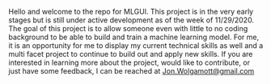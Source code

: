 Hello and welcome to the repo for MLGUI. This project is in the very early stages but is still under active development as of the week of 11/29/2020. The goal of this project is to allow someone even with little to no coding background to be able to build and train a machine learning model. For me, it is an opportunity for me to display my current technical skills as well and a multi facet project to continue to build out and apply new skills. If you are interested in learning more about the project, would like to contribute, or just have some feedback, I can be reached at Jon.Wolgamott@gmail.com
